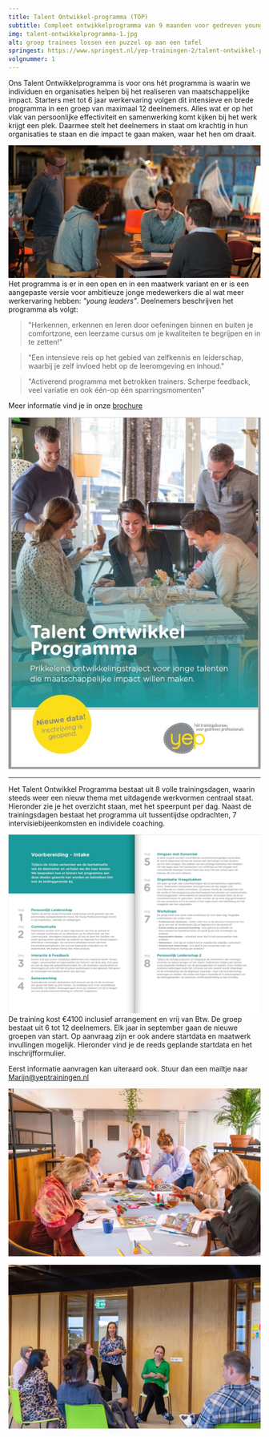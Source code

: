 ```yaml
---
title: Talent Ontwikkel-programma (TOP)
subtitle: Compleet ontwikkelprogramma van 9 maanden voor gedreven young professionals.
img: talent-ontwikkelprogramma-1.jpg
alt: groep trainees lossen een puzzel op aan een tafel
springest: https://www.springest.nl/yep-trainingen-2/talent-ontwikkel-programma-top
volgnummer: 1
---
```

Ons Talent Ontwikkelprogramma is voor ons hét programma is waarin we individuen en organisaties helpen bij het realiseren van maatschappelijke impact. Starters met tot 6 jaar werkervaring volgen dit intensieve en brede programma in een groep van maximaal 12 deelnemers. Alles wat er op het vlak van persoonlijke effectiviteit en samenwerking komt kijken bij het werk krijgt een plek. Daarmee stelt het deelnemers in staat om krachtig in hun organisaties te staan en die impact te gaan maken, waar het hen om draait.

![groep TOP](./talent-ontwikkelprogramma-4.jpg)
Het programma is er in een open en in een maatwerk variant en er is een aangepaste versie voor ambitieuze jonge medewerkers die al wat meer werkervaring hebben: _"young leaders"_. Deelnemers beschrijven het programma als volgt:

> "Herkennen, erkennen en leren door oefeningen binnen en buiten je comfortzone, een leerzame cursus om je kwaliteiten te begrijpen en in te zetten!"

> "Een intensieve reis op het gebied van zelfkennis en leiderschap, waarbij je zelf invloed hebt op de leeromgeving en inhoud."

> "Activerend programma met betrokken trainers. Scherpe feedback, veel variatie en ook één-op één sparringsmomenten"

Meer informatie vind je in onze
[brochure](../../Brochure-TOP%20Yep.pdf)

[![Brochure Talent OntwikkelProgramma Yep Trainingen](./talent-ontwikkelprogramma-2.jpg)](../../Brochure-TOP-Yep.pdf)

* * *

Het Talent Ontwikkel Programma bestaat uit 8 volle trainingsdagen, waarin steeds weer een nieuw thema met uitdagende werkvormen centraal staat. Hieronder zie je het overzicht staan, met het speerpunt per dag. Naast de trainingsdagen bestaat het programma uit tussentijdse opdrachten, 7 intervisiebijeenkomsten en individele coaching.

![TOP inhoud](./talent-ontwikkelprogramma-3.jpg) De training kost €4100 inclusief arrangement en vrij van Btw. De groep bestaat uit 6 tot 12 deelnemers. Elk jaar in september gaan de nieuwe groepen van start. Op aanvraag zijn er ook andere startdata en maatwerk invullingen mogelijk. Hieronder vind je de reeds geplande startdata en het inschrijfformulier.

Eerst informatie aanvragen kan uiteraard ook. Stuur dan een mailtje naar Marijn@yeptrainingen.nl

![groep TOP](./talent-ontwikkelprogramma-5.jpg)

![groep TOP](./talent-ontwikkelprogramma-6.jpg)
